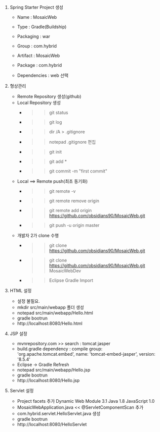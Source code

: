 
1. Spring Starter Project 생성

	- Name : MosaicWeb
	- Type : Gradle(Buildship)
	- Packaging : war
	- Group : com.hybrid
	- Artifact : MosaicWeb
	- Package : com.hybrid
	
	- Dependencies : web 선택

2. 형상관리
	- Remote Repository 생성(github)
	- Local Repository 생성
		- >> git status
		- >> git log
		- >> dir /A > .gitignore
		- >> notepad .gitignore 편집
		- >> git init
		- >> git add *
		- >> git commit -m "first commit"
	- Local ==> Remote push(최초 동기화)
		- >> git remote -v
		- >> git remote remove origin
		- >> git remote add origin https://github.com/obsidians90/MosaicWeb.git
		- >> git push -u origin master
	- 개발자 2가 clone 수행
		- >> git clone https://github.com/obsidians90/MosaicWeb.git
		- >> git clone https://github.com/obsidians90/MosaicWeb.git MosaicWebDev
		- >> Eclipse Gradle Import
		
3. HTML 설정
	- 설정 불필요.
	- mkdir src/main/webapp 폴더 생성
	- notepad src/main/webapp/Hello.html
	- gradle bootrun
	- http://localhost:8080/Hello.html
	
4. JSP 설정
	- mvnrepository.com >> search : tomcat jasper
	- build.gradle dependency : 
		compile group: 'org.apache.tomcat.embed', name: 'tomcat-embed-jasper', version: '8.5.4'
	- Eclipse -> Gradle Refresh
	- notepad src/main/webapp/Hello.jsp
	- gradle bootrun
	- http://localhost:8080/Hello.jsp
	
5. Servlet 설정
	- Project facets 추가
		Dynamic Web Module 3.1
		Java 1.8
		JavaScript 1.0
	- MosaicWebApplication.java << @ServletComponentScan 추가
	- com.hybrid.servlet.HelloServlet.java 생성
	- gradle bootrun
	- http://localhost:8080/HelloServlet
	
	
	
	
	
	
	
	
	
	